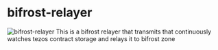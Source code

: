 # bifrost-relayer

![bifrost-relayer](./bifrost_relayer.gif)
This is a bifrost relayer that transmits that continuously watches tezos contract storage and relays it to bifrost zone
